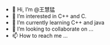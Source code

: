 - 👋 Hi, I’m @王慧猛
- 👀 I’m interested in C++ and C.
- 🌱 I’m currently learning C++ and java
- 💞️ I’m looking to collaborate on ...
- 📫 How to reach me ...

<!---
MHM12345/MHM12345 is a ✨ special ✨ repository because its `README.md` (this file) appears on your GitHub profile.
You can click the Preview link to take a look at your changes.
--->
